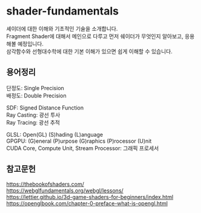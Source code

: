 # shader-fundamentals

셰이더에 대한 이해와 기초적인 기술을 소개합니다. <br />
Fragment Shader에 대해서 메인으로 다루고 먼저 쉐이더가 무엇인지 알아보고, 응용해볼 예정입니다. <br />
삼각함수와 선형대수학에 대한 기본 이해가 있으면 쉽게 이해할 수 있습니다.

## 용어정리
단정도: Single Precision <br />
배정도: Double Precision <br />

SDF: Signed Distance Function<br />
Ray Casting: 광선 투사<br />
Ray Tracing: 광선 추적<br />

GLSL: Open(GL) (S)hading (L)anguage <br />
GPGPU: (G)eneral (P)urpose (G)raphics (P)rocessor (U)nit <br />
CUDA Core, Compute Unit, Stream Processor: 그래픽 프로세서 

## 참고문헌
https://thebookofshaders.com/ <br />
https://webglfundamentals.org/webgl/lessons/ <br />
https://lettier.github.io/3d-game-shaders-for-beginners/index.html <br />
https://openglbook.com/chapter-0-preface-what-is-opengl.html <br />
